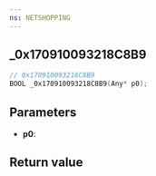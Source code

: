 ```yaml
---
ns: NETSHOPPING
---
```

## _0x170910093218C8B9

```c
// 0x170910093218C8B9
BOOL _0x170910093218C8B9(Any* p0);
```

## Parameters
* **p0**: 

## Return value
